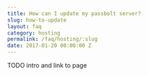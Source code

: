 ```yaml
---
title: How can I update my passbolt server?
slug: how-to-update
layout: faq
category: hosting
permalink: /faq/hosting/:slug
date: 2017-01-20 00:00:00 Z
---
```

TODO intro and link to page